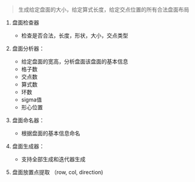 > 生成给定盘面的大小，给定算式长度，给定交点位置的所有合法盘面布局

1. 盘面检查器
    - 检查是否合法，长度，形状，大小，交点类型
2. 盘面分析器： 
    - 给定盘面的宽高，分析盘面该盘面的基本信息
    - 格子数
    - 交点数
    - 算式数
    - 环数
    - sigma值
    - 形心位置

3. 盘面命名器：
    - 根据盘面的基本信息命名

4. 盘面生成器：
    - 支持全部生成和迭代器生成

5. 盘面放置点提取
    （row, col, direction)